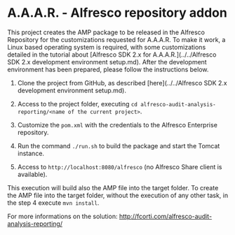A.A.A.R. - Alfresco repository addon
===

This project creates the AMP package to be released in the Alfresco Repository for the customizations requested for A.A.A.R.
To make it work, a Linux based operating system is required, with some customizations detailed in the tutorial about [Alfresco SDK 2.x for A.A.A.R.](../../Alfresco SDK 2.x development environment setup.md).
After the development environment has been prepared, please follow the instructions below.

1) Clone the project from GitHub, as described [here](../../Alfresco SDK 2.x development environment setup.md).

2) Access to the project folder, executing `cd alfresco-audit-analysis-reporting/<name of the current project>`. 

3) Customize the `pom.xml` with the credentials to the Alfresco Enterprise repository.

4) Run the command `./run.sh` to build the package and start the Tomcat instance.

5) Access to `http://localhost:8080/alfresco` (no Alfresco Share client is available).

This execution will build also the AMP file into the target folder.
To create the AMP file into the target folder, without the execution of any other task, in the step 4 execute `mvn install`.

For more informations on the solution:
http://fcorti.com/alfresco-audit-analysis-reporting/
